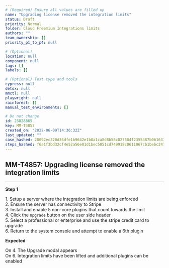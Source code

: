```yaml
---
# (Required) Ensure all values are filled up
name: "Upgrading license removed the integration limits"
status: Draft
priority: Normal
folder: Cloud Freemium Integrations limits
authors: ""
team_ownership: []
priority_p1_to_p4: null

# (Optional)
location: null
component: null
tags: []
labels: []

# (Optional) Test type and tools
cypress: null
detox: null
mmctl: null
playwright: null
rainforest: []
manual_test_environments: []

# Do not change
id: 23828865
key: MM-T4857
created_on: "2022-06-09T14:36:32Z"
last_updated: ""
case_hashed: 20092ec320d36dfe1b9642e1b8a1ca8d8b58c827504f2355487b061631c2c41855da6913afd925274d5371ecb0abc979
steps_hashed: f6a1f3bd32cf4e52a56e01d1bec5051cd749918c0611067cb1bebc247daf19836cf35547af97c90b5b7ae538ff020a66
---
```


<!-- (Auto-generated) Based on frontmatter's "key" and "name" -->

## MM-T4857: Upgrading license removed the integration limits

---

**Step 1**

1\. Setup a server where the integration limits are being enforced\
2\. Ensure the server has connectivity to Stripe\
3\. Install and enable 5 non-core plugins that count towards the limit\
4\. Click the `Upgrade` button on the user side header\
5\. Select a professional or enterprise and use the stripe credit card to upgrade\
6\. Return to the system console and attempt to enable a 6th plugin

**Expected**

On 4. The Upgrade modal appears\
On 6. Integration limits have been lifted and additional plugins can be enabled
